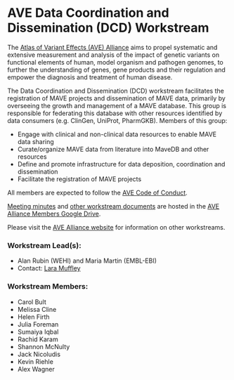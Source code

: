 # AVE Data Coordination and Dissemination (DCD) Workstream

The [Atlas of Variant Effects (AVE) Alliance](https://www.varianteffect.org) aims to propel systematic and extensive measurement and analysis of the impact of genetic variants on functional elements of human, model organism and pathogen genomes, to further the understanding of genes, gene products and their regulation and empower the diagnosis and treatment of human disease.

The Data Coordination and Dissemination (DCD) workstream facilitates the registration of MAVE projects and dissemination of MAVE data, primarily by overseeing the growth and management of a MAVE database. This group is responsible for federating this database with other resources identified by data consumers (e.g. ClinGen, UniProt, PharmGKB). Members of this group:

* Engage with clinical and non-clinical data resources to enable MAVE data sharing
* Curate/organize MAVE data from literature into MaveDB and other resources
* Define and promote infrastructure for data deposition, coordination and dissemination
* Facilitate the registration of MAVE projects

All members are expected to follow the [AVE Code of Conduct](https://www.varianteffect.org/code-of-conduct).

[Meeting minutes](https://docs.google.com/document/d/19QYpj-2QaXtqS9hYeldTgYe0ZezOEC0e1zN_uiua28U/edit) and [other workstream documents](https://drive.google.com/drive/folders/1_1_FbCiT_lkp26N7ANY37l3m6Nm0hYAI) are hosted in the [AVE Alliance Members Google Drive](https://drive.google.com/drive/folders/0AB1IMnWMCvviUk9PVA).

Please visit the [AVE Alliance website](https://www.varianteffect.org/work-streams) for information on other workstreams.

### Workstream Lead(s): 
* Alan Rubin (WEHI) and Maria Martin (EMBL-EBI)
* Contact: [Lara Muffley](mailto:muffley@uw.edu?subject=AVE%20DCD%20Workstream)

### Workstream Members:
* Carol Bult
* Melissa Cline
* Helen Firth
* Julia Foreman
* Sumaiya Iqbal
* Rachid Karam
* Shannon McNulty
* Jack Nicoludis
* Kevin Riehle
* Alex Wagner
